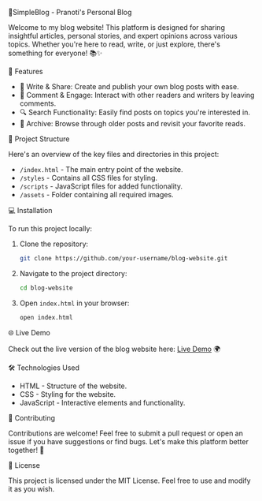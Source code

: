  🌟SimpleBlog - Pranoti's Personal Blog

Welcome to my blog website! This platform is designed for sharing insightful articles, personal stories, and expert opinions across various topics. Whether you're here to read, write, or just explore, there's something for everyone! 📚✨

 🚀 Features

- 📝 Write & Share: Create and publish your own blog posts with ease.
- 💬 Comment & Engage: Interact with other readers and writers by leaving comments.
- 🔍 Search Functionality: Easily find posts on topics you're interested in.
- 📅 Archive: Browse through older posts and revisit your favorite reads.

 📂 Project Structure

Here's an overview of the key files and directories in this project:

- `/index.html` - The main entry point of the website.
- `/styles` - Contains all CSS files for styling.
- `/scripts` - JavaScript files for added functionality.
- `/assets` - Folder containing all required images.

 💻 Installation

To run this project locally:

1. Clone the repository:
   ```bash
   git clone https://github.com/your-username/blog-website.git
   ```
2. Navigate to the project directory:
   ```bash
   cd blog-website
   ```
3. Open `index.html` in your browser:
   ```bash
   open index.html
   ```

 🌐 Live Demo

Check out the live version of the blog website here: [Live Demo](https://your-username.github.io/blog-website) 🌍

 🛠️ Technologies Used

- HTML - Structure of the website.
- CSS - Styling for the website.
- JavaScript - Interactive elements and functionality.

 🤝 Contributing

Contributions are welcome! Feel free to submit a pull request or open an issue if you have suggestions or find bugs. Let's make this platform better together! 🌱

 📝 License

This project is licensed under the MIT License. Feel free to use and modify it as you wish.
